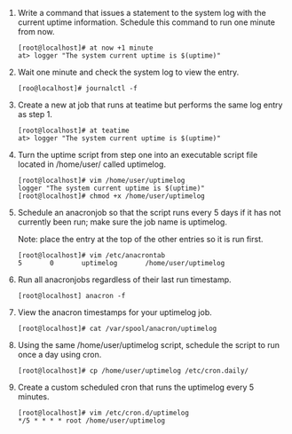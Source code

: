 1. Write a command that issues a statement to the system log with the current uptime information.
Schedule this command to run one minute from now.

       [root@localhost]# at now +1 minute
       at> logger "The system current uptime is $(uptime)"

2. Wait one minute and check the system log to view the entry. 

       [roo@localhost]# journalctl -f

3. Create a new at job that runs at teatime but performs the same log entry as step 1.

       [root@localhost]# at teatime
       at> logger "The system current uptime is $(uptime)"

4. Turn the uptime script from step one into an executable script file located in /home/user/ called uptimelog.

       [root@localhost]# vim /home/user/uptimelog
       logger "The system current uptime is $(uptime)"
       [root@localhost]# chmod +x /home/user/uptimelog

5. Schedule an anacronjob so that the script runs every 5 days if it has not currently been run; make sure
the job name is uptimelog.

   Note: place the entry at the top of the other entries so it is run first.

       [root@localhost]# vim /etc/anacrontab
       5       0       uptimelog       /home/user/uptimelog

6. Run all anacronjobs regardless of their last run timestamp.

       [root@localhost] anacron -f

7. View the anacron timestamps for your uptimelog job.

       [root@localhost]# cat /var/spool/anacron/uptimelog

8. Using the same /home/user/uptimelog script, schedule the script to run once a day using cron.

       [root@localhost]# cp /home/user/uptimelog /etc/cron.daily/

9. Create a custom scheduled cron that runs the uptimelog every 5 minutes. 

       [root@localhost]# vim /etc/cron.d/uptimelog
       */5 * * * * root /home/user/uptimelog
